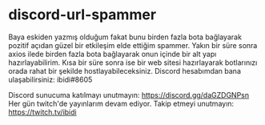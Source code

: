 # discord-url-spammer

Baya eskiden yazmış olduğum fakat bunu birden fazla bota bağlayarak pozitif açıdan güzel bir etkileşim elde ettiğim spammer. 
Yakın bir süre sonra axios ilede birden fazla bota bağlayarak onun içinde bir alt yapı hazırlayabilirim. 
Kısa bir süre sonra ise bir web sitesi hazırlayarak botlarınızı orada rahat bir şekilde hostlayabileceksiniz.
Discord hesabımdan bana ulaşabilirsiniz: ibidi#8605

Discord sunucuma katılmayı unutmayın: https://discord.gg/daGZDGNPsn
Her gün twitch'de yayınlarım devam ediyor. Takip etmeyi unutmayın: https://twitch.tv/ibidi
